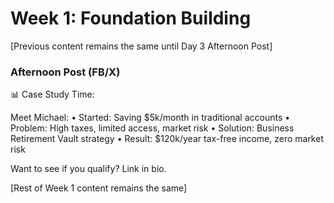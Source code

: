 # Week 1: Foundation Building

[Previous content remains the same until Day 3 Afternoon Post]

### Afternoon Post (FB/X)
📊 Case Study Time:

Meet Michael:
• Started: Saving $5k/month in traditional accounts
• Problem: High taxes, limited access, market risk
• Solution: Business Retirement Vault strategy
• Result: $120k/year tax-free income, zero market risk

Want to see if you qualify? Link in bio.

[Rest of Week 1 content remains the same]